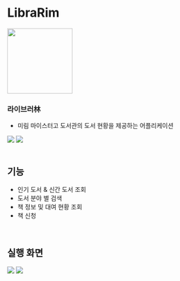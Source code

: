 # LibraRim
<img src="https://user-images.githubusercontent.com/26541472/223751688-5a737fd6-45b3-45f9-b2cf-c9d7f5ebde11.png" width="150" />

### 라이브러林 ###

- 미림 마이스터고 도서관의 도서 현황을 제공하는 어플리케이션
<div>
  <img src="https://img.shields.io/badge/Java-007396?style=flat-square&logo=java&logoColor=white">
  <img src="https://img.shields.io/badge/Android-3DDC84?style=flat-square&logo=android&logoColor=white">
</div>
<br>

## 기능 ##
- 인기 도서 & 신간 도서 조회
- 도서 분야 별 검색
- 책 정보 및 대여 현황 조회
- 책 신청
<br>

## 실행 화면 ##
<div>
  <img src="https://user-images.githubusercontent.com/26541472/223753171-dc70ff24-c7d1-4426-9761-00ad95a1ff6e.png" />
  <img src="https://user-images.githubusercontent.com/26541472/223753372-bcc6144e-15f0-4119-a0ff-0acaa84d7f23.png" />
</div>
